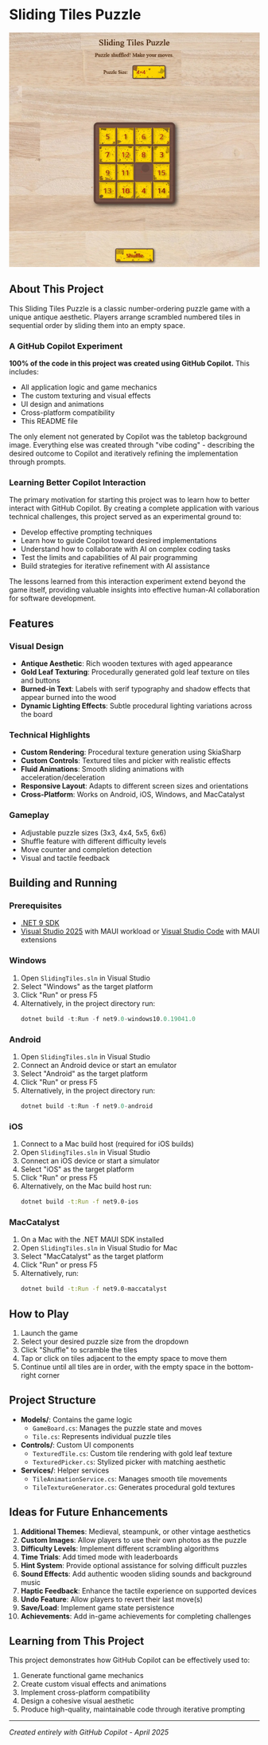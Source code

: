 # Sliding Tiles Puzzle

<img src="SlidingTiles/Resources/Images/slidingtiles.jpg" alt="Sliding Tiles Screenshot" width="600"/>

## About This Project

This Sliding Tiles Puzzle is a classic number-ordering puzzle game with a unique antique aesthetic. Players arrange scrambled numbered tiles in sequential order by sliding them into an empty space.

### A GitHub Copilot Experiment

**100% of the code in this project was created using GitHub Copilot.** This includes:

- All application logic and game mechanics
- The custom texturing and visual effects
- UI design and animations
- Cross-platform compatibility
- This README file

The only element not generated by Copilot was the tabletop background image. Everything else was created through "vibe coding" - describing the desired outcome to Copilot and iteratively refining the implementation through prompts.

### Learning Better Copilot Interaction

The primary motivation for starting this project was to learn how to better interact with GitHub Copilot. By creating a complete application with various technical challenges, this project served as an experimental ground to:

- Develop effective prompting techniques
- Learn how to guide Copilot toward desired implementations
- Understand how to collaborate with AI on complex coding tasks
- Test the limits and capabilities of AI pair programming
- Build strategies for iterative refinement with AI assistance

The lessons learned from this interaction experiment extend beyond the game itself, providing valuable insights into effective human-AI collaboration for software development.

## Features

### Visual Design

- **Antique Aesthetic**: Rich wooden textures with aged appearance
- **Gold Leaf Texturing**: Procedurally generated gold leaf texture on tiles and buttons
- **Burned-in Text**: Labels with serif typography and shadow effects that appear burned into the wood
- **Dynamic Lighting Effects**: Subtle procedural lighting variations across the board

### Technical Highlights

- **Custom Rendering**: Procedural texture generation using SkiaSharp
- **Custom Controls**: Textured tiles and picker with realistic effects
- **Fluid Animations**: Smooth sliding animations with acceleration/deceleration
- **Responsive Layout**: Adapts to different screen sizes and orientations
- **Cross-Platform**: Works on Android, iOS, Windows, and MacCatalyst

### Gameplay

- Adjustable puzzle sizes (3x3, 4x4, 5x5, 6x6)
- Shuffle feature with different difficulty levels
- Move counter and completion detection
- Visual and tactile feedback

## Building and Running

### Prerequisites

- [.NET 9 SDK](https://dotnet.microsoft.com/download)
- [Visual Studio 2025](https://visualstudio.microsoft.com/) with MAUI workload or [Visual Studio Code](https://code.visualstudio.com/) with MAUI extensions

### Windows

1. Open `SlidingTiles.sln` in Visual Studio
2. Select "Windows" as the target platform
3. Click "Run" or press F5
4. Alternatively, in the project directory run:
   ```powershell
   dotnet build -t:Run -f net9.0-windows10.0.19041.0
   ```

### Android

1. Open `SlidingTiles.sln` in Visual Studio
2. Connect an Android device or start an emulator
3. Select "Android" as the target platform
4. Click "Run" or press F5
5. Alternatively, in the project directory run:
   ```powershell
   dotnet build -t:Run -f net9.0-android
   ```

### iOS

1. Connect to a Mac build host (required for iOS builds)
2. Open `SlidingTiles.sln` in Visual Studio
3. Connect an iOS device or start a simulator
4. Select "iOS" as the target platform
5. Click "Run" or press F5
6. Alternatively, on the Mac build host run:
   ```bash
   dotnet build -t:Run -f net9.0-ios
   ```

### MacCatalyst

1. On a Mac with the .NET MAUI SDK installed
2. Open `SlidingTiles.sln` in Visual Studio for Mac
3. Select "MacCatalyst" as the target platform
4. Click "Run" or press F5
5. Alternatively, run:
   ```bash
   dotnet build -t:Run -f net9.0-maccatalyst
   ```

## How to Play

1. Launch the game
2. Select your desired puzzle size from the dropdown
3. Click "Shuffle" to scramble the tiles
4. Tap or click on tiles adjacent to the empty space to move them
5. Continue until all tiles are in order, with the empty space in the bottom-right corner

## Project Structure

- **Models/**: Contains the game logic
  - `GameBoard.cs`: Manages the puzzle state and moves
  - `Tile.cs`: Represents individual puzzle tiles
- **Controls/**: Custom UI components
  - `TexturedTile.cs`: Custom tile rendering with gold leaf texture
  - `TexturedPicker.cs`: Stylized picker with matching aesthetic
- **Services/**: Helper services
  - `TileAnimationService.cs`: Manages smooth tile movements
  - `TileTextureGenerator.cs`: Generates procedural gold textures

## Ideas for Future Enhancements

1. **Additional Themes**: Medieval, steampunk, or other vintage aesthetics
2. **Custom Images**: Allow players to use their own photos as the puzzle
3. **Difficulty Levels**: Implement different scrambling algorithms
4. **Time Trials**: Add timed mode with leaderboards
5. **Hint System**: Provide optional assistance for solving difficult puzzles
6. **Sound Effects**: Add authentic wooden sliding sounds and background music
7. **Haptic Feedback**: Enhance the tactile experience on supported devices
8. **Undo Feature**: Allow players to revert their last move(s)
9. **Save/Load**: Implement game state persistence
10. **Achievements**: Add in-game achievements for completing challenges

## Learning from This Project

This project demonstrates how GitHub Copilot can be effectively used to:

1. Generate functional game mechanics
2. Create custom visual effects and animations
3. Implement cross-platform compatibility
4. Design a cohesive visual aesthetic
5. Produce high-quality, maintainable code through iterative prompting

---

*Created entirely with GitHub Copilot - April 2025*
